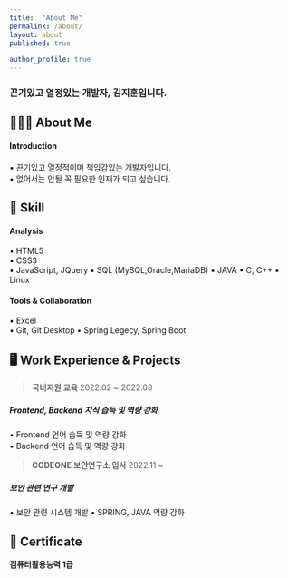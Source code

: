 ```yaml
---
title:  "About Me"
permalink: /about/
layout: about
published: true

author_profile: true
---
```


### 끈기있고 열정있는 개발자, 김지훈입니다.

## 👨🏻‍🔧 About Me

#### **Introduction**

▪ 끈기있고 열정적이며 책임감있는 개발자입니다.   
▪ 없어서는 안될 꼭 필요한 인재가 되고 싶습니다.    

## 🧩 Skill

#### Analysis
  
▪ HTML5  
▪ CSS3   
▪ JavaScript, JQuery
▪ SQL (MySQL,Oracle,MariaDB)
▪ JAVA
▪ C, C++
▪ Linux

#### Tools & Collaboration

▪ Excel  
▪ Git, Git Desktop
▪ Spring Legecy, Spring Boot

## 🖥 Work Experience & Projects

> **국비지원 교육** 2022.02 ~ 2022.08  
##### Frontend, Backend 지식 습득 및 역량 강화
▪ Frontend 언어 습득 및 역량 강화  
▪ Backend 언어 습득 및 역량 강화

> **CODEONE 보안연구소 입사** 2022.11 ~
##### 보안 관련 연구 개발
▪ 보안 관련 시스템 개발
▪ SPRING, JAVA 역량 강화




## 📜 Certificate 

**컴퓨터활용능력 1급**
